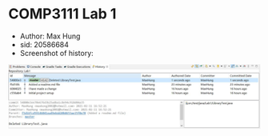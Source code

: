 # COMP3111 Lab 1
* Author: Max Hung
* sid: 20586684
* Screenshot of history:
<img src="delete.jpg" alt="screenshot">